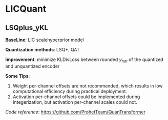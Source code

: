 # LICQuant

## LSQplus_yKL

__BaseLine__: LIC scalehyperprior model 

__Quantization methods__: LSQ+, QAT

__Improvement__: minimize KLDivLoss between rounded $y_{hat}$ of the quantized and unquantized encoder

__Some Tips__:
1. Weight per-channel offsets are not recommended, which results in low computational efficiency during practical deployment.
2. Activation per-channel offsets could be implemented during integerization, but activation per-channel scales could not.

_Code reference_:  https://github.com/ProhetTeam/QuanTransformer
